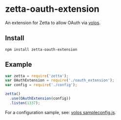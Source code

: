# zetta-oauth-extension

An extension for Zetta to allow OAuth via [volos](https://github.com/apigee-127/volos).

## Install

`npm install zetta-oauth-extension`

## Example

```js
var zetta = require('zetta');
var OAuthExtension = require('./oauth_extension');
var config = require('./config');

zetta()
  .use(OAuthExtension(config))
  .listen(1337);
```

For a configuration sample, see: [volos sampleconfig.js](https://github.com/apigee-127/volos/blob/master/samples/basic/sampleconfig.js).
